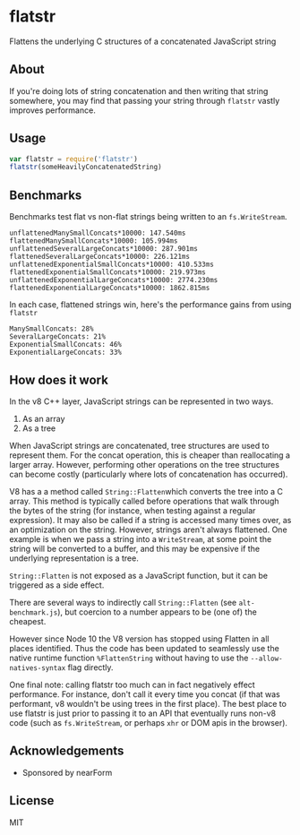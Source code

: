# flatstr

Flattens the underlying C structures of a concatenated JavaScript string

## About

If you're doing lots of string concatenation and then writing that
string somewhere, you may find that passing your string through 
`flatstr` vastly improves performance.

## Usage

```js
var flatstr = require('flatstr')
flatstr(someHeavilyConcatenatedString)
```

## Benchmarks

Benchmarks test flat vs non-flat strings being written to 
an `fs.WriteStream`.

```
unflattenedManySmallConcats*10000: 147.540ms
flattenedManySmallConcats*10000: 105.994ms
unflattenedSeveralLargeConcats*10000: 287.901ms
flattenedSeveralLargeConcats*10000: 226.121ms
unflattenedExponentialSmallConcats*10000: 410.533ms
flattenedExponentialSmallConcats*10000: 219.973ms
unflattenedExponentialLargeConcats*10000: 2774.230ms
flattenedExponentialLargeConcats*10000: 1862.815ms
```

In each case, flattened strings win, 
here's the performance gains from using `flatstr`

```
ManySmallConcats: 28%
SeveralLargeConcats: 21% 
ExponentialSmallConcats: 46%
ExponentialLargeConcats: 33%
```

## How does it work

In the v8 C++ layer, JavaScript strings can be represented in two ways. 

1. As an array
2. As a tree

When JavaScript strings are concatenated, tree structures are used
to represent them. For the concat operation, this is cheaper than
reallocating a larger array. However, performing other operations 
on the tree structures can become costly (particularly where lots of
concatenation has occurred). 

V8 has a a method called `String::Flatten`which converts the tree into a C array. This method is typically called before operations that walk through the bytes of the string (for instance, when testing against a regular expression). It may also be called if a string is accessed many times over, 
as an optimization on the string. However, strings aren't always flattened. One example is when we pass a string into a `WriteStream`, at some point the string will be converted to a buffer, and this may be expensive if the underlying representation is a tree. 

`String::Flatten` is not exposed as a JavaScript function, but it can be triggered as a side effect. 

There are several ways to indirectly call `String::Flatten` (see `alt-benchmark.js`), 
but coercion to a number appears to be (one of) the cheapest.

However since Node 10 the V8 version has stopped using Flatten in all 
places identified. Thus the code has been updated to seamlessly 
use the native runtime function `%FlattenString` without having to use 
the `--allow-natives-syntax` flag directly. 

One final note: calling flatstr too much can in fact negatively effect performance. For instance, don't call it every time you concat (if that
was performant, v8 wouldn't be using trees in the first place). The best
place to use flatstr is just prior to passing it to an API that eventually
runs non-v8 code (such as `fs.WriteStream`, or perhaps `xhr` or DOM apis in the browser). 


## Acknowledgements

* Sponsored by nearForm

## License

MIT
